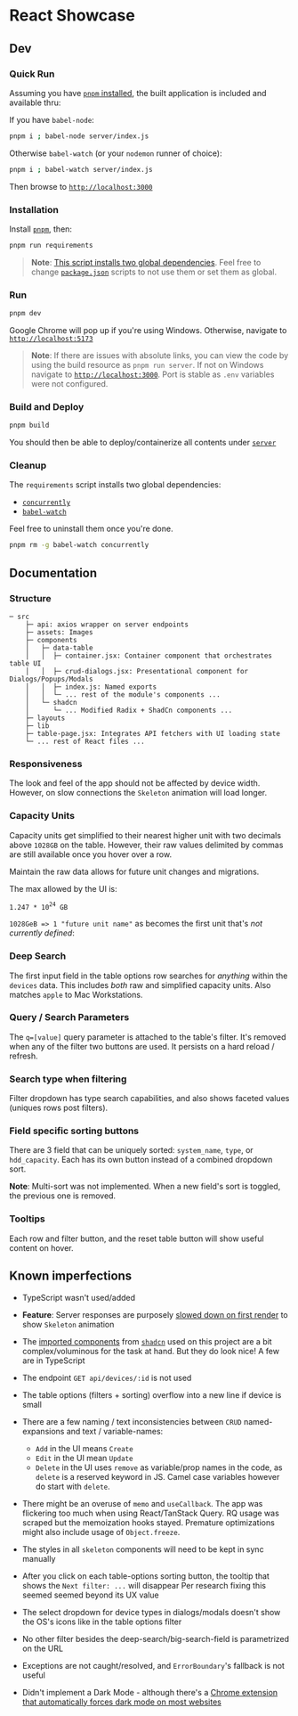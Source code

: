 # React Showcase

## Dev

### Quick Run

Assuming you have [`pnpm` installed](https://pnpm.io/installation#using-a-standalone-script), the built application is included and available thru:

If you have `babel-node`:

```bash
pnpm i ; babel-node server/index.js
```

Otherwise `babel-watch` (or your `nodemon` runner of choice):

```bash
pnpm i ; babel-watch server/index.js
```

Then browse to [`http://localhost:3000`](http://localhost:3000)

### Installation

Install [`pnpm`](https://pnpm.io/installation#using-a-standalone-script), then:

```bash
pnpm run requirements
```

> **Note**: [This script installs two global dependencies](./package.json#L7). Feel free to change [`package.json`](./package.json) scripts to not use them or set them as global.

### Run

```bash
pnpm dev
```

Google Chrome will pop up if you're using Windows. Otherwise, navigate to [`http://localhost:5173`](http://localhost:5173)

> **Note**: If there are issues with absolute links, you can view the code by using the build resource as `pnpm run server`. If not on Windows navigate to [`http://localhost:3000`](http://localhost:3000). Port is stable as `.env` variables were not configured.

### Build and Deploy

```bash
pnpm build
```

You should then be able to deploy/containerize all contents under [`server`](server)

### Cleanup

The `requirements` script installs two global dependencies:

- [`concurrently`](https://www.npmjs.com/package/concurrently)
- [`babel-watch`](https://www.npmjs.com/package/babel-watch)

Feel free to uninstall them once you're done.

```bash
pnpm rm -g babel-watch concurrently
```

## Documentation

### Structure

```raw
─ src
    ├─ api: axios wrapper on server endpoints
    ├─ assets: Images
    ├─ components
    │   ├─ data-table
    │   │  ├─ container.jsx: Container component that orchestrates table UI
    │   │  ├─ crud-dialogs.jsx: Presentational component for Dialogs/Popups/Modals
    │   │  ├─ index.js: Named exports
    │   │  └─ ... rest of the module's components ...
    │   └─ shadcn
    │      └─ ... Modified Radix + ShadCn components ...
    ├─ layouts
    ├─ lib
    ├─ table-page.jsx: Integrates API fetchers with UI loading state
    └─ ... rest of React files ...
```

### Responsiveness

The look and feel of the app should not be affected by device width. However, on slow connections the `Skeleton` animation will load longer.

### Capacity Units

Capacity units get simplified to their nearest higher unit with two decimals above `1028GB` on the table. However, their raw values delimited by commas are still available once you hover over a row.

Maintain the raw data allows for future unit changes and migrations.

The max allowed by the UI is: <pre>`1.247 * 10`<sup>`24`</sup>` GB`</pre> `1028GeB => 1 "future unit name"` as becomes the first unit that's _not currently defined_:

### Deep Search

The first input field in the table options row searches for _anything_ within the `devices` data. This includes _both_ raw and simplified capacity units. Also matches `apple` to Mac Workstations.

### Query / Search Parameters

The `q=[value]` query parameter is attached to the table's filter. It's removed when any of the filter two buttons are used. It persists on a hard reload / refresh.

### Search type when filtering

Filter dropdown has type search capabilities, and also shows faceted values (uniques rows post filters).

### Field specific sorting buttons

There are 3 field that can be uniquely sorted: `system_name`, `type`, or `hdd_capacity`. Each has its own button instead of a combined dropdown sort.

**Note**: Multi-sort was not implemented. When a new field's sort is toggled, the previous one is removed.

### Tooltips

Each row and filter button, and the reset table button will show useful content on hover.

## Known imperfections

- TypeScript wasn't used/added
- **Feature**: Server responses are purposely [slowed down on first render](./server/controllers/devices.js#L19) to show `Skeleton` animation

- The [imported components](/src/components/shadcn/) from [`shadcn`](https://ui.shadcn.com/) used on this project are a bit complex/voluminous for the task at hand. But they do look nice! A few are in TypeScript
- The endpoint `GET api/devices/:id` is not used
- The table options (filters + sorting) overflow into a new line if device is small
- There are a few naming / text inconsistencies between `CRUD` named-expansions and text / variable-names:
  - `Add` in the UI means `Create`
  - `Edit` in the UI mean `Update`
  - `Delete` in the UI uses `remove` as variable/prop names in the code, as `delete` is a reserved keyword in JS. Camel case variables however do start with `delete`.
- There might be an overuse of `memo` and `useCallback`. The app was flickering too much when using React/TanStack Query. RQ usage was scraped but the memoization hooks stayed. Premature optimizations might also include usage of `Object.freeze`.
- The styles in all `skeleton` components will need to be kept in sync manually
- After you click on each table-options sorting button, the tooltip that shows the `Next filter: ...` will disappear Per research fixing this seemed seemed beyond its UX value
- The select dropdown for device types in dialogs/modals doesn't show the OS's icons like in the table options filter
- No other filter besides the deep-search/big-search-field is parametrized on the URL
- Exceptions are not caught/resolved, and `ErrorBoundary`'s fallback is not useful
- Didn't implement a Dark Mode - although there's a [Chrome extension that automatically forces dark mode on most websites](https://chromewebstore.google.com/detail/dark-reader/eimadpbcbfnmbkopoojfekhnkhdbieeh?hl=en-US3)

